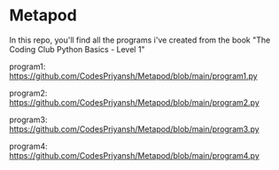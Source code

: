 # Metapod
In this repo, you'll find all the programs i've created from the book "The Coding Club Python Basics - Level 1" 

program1: https://github.com/CodesPriyansh/Metapod/blob/main/program1.py

program2: https://github.com/CodesPriyansh/Metapod/blob/main/program2.py

program3: https://github.com/CodesPriyansh/Metapod/blob/main/program3.py

program4: https://github.com/CodesPriyansh/Metapod/blob/main/program4.py

